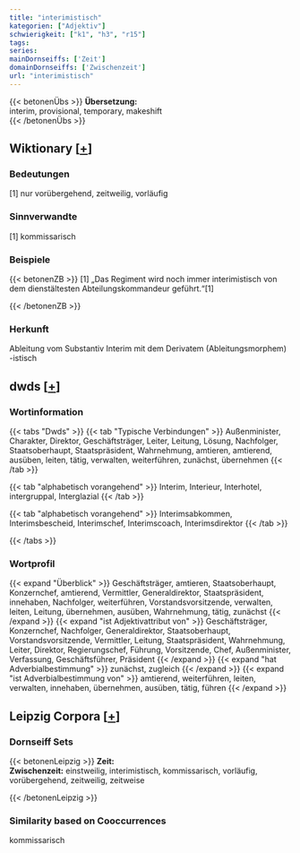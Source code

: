 ```yaml
---
title: "interimistisch"
kategorien: ["Adjektiv"]
schwierigkeit: ["k1", "h3", "r15"]
tags:
series:
mainDornseiffs: ['Zeit']
domainDornseiffs: ['Zwischenzeit']
url: "interimistisch"
---
```


{{< betonenÜbs >}}
**Übersetzung:**  
interim, provisional, temporary, makeshift  
{{< /betonenÜbs >}}

## Wiktionary [[+](https://de.wiktionary.org/wiki/interimistisch)]

### Bedeutungen
[1] nur vorübergehend, zeitweilig, vorläufig  

### Sinnverwandte
[1] kommissarisch  

### Beispiele
{{< betonenZB >}}
[1] „Das Regiment wird noch immer interimistisch von dem dienstältesten Abteilungskommandeur geführt.“[1]  

{{< /betonenZB >}}
### Herkunft
Ableitung vom Substantiv Interim mit dem Derivatem (Ableitungsmorphem) -istisch  



## dwds [[+](https://www.dwds.de/wb/interimistisch)]

### Wortinformation
{{< tabs "Dwds" >}}
{{< tab "Typische Verbindungen" >}}
Außenminister, Charakter, Direktor, Geschäftsträger, Leiter, Leitung, Lösung, Nachfolger, Staatsoberhaupt, Staatspräsident, Wahrnehmung, amtieren, amtierend, ausüben, leiten, tätig, verwalten, weiterführen, zunächst, übernehmen
{{< /tab >}}

{{< tab "alphabetisch vorangehend" >}}
Interim, Interieur, Interhotel, intergruppal, Interglazial
{{< /tab >}}

{{< tab "alphabetisch vorangehend" >}}
Interimsabkommen, Interimsbescheid, Interimschef, Interimscoach, Interimsdirektor
{{< /tab >}}

{{< /tabs >}}

### Wortprofil
{{< expand "Überblick" >}} Geschäftsträger, amtieren, Staatsoberhaupt, Konzernchef, amtierend, Vermittler, Generaldirektor, Staatspräsident, innehaben, Nachfolger, weiterführen, Vorstandsvorsitzende, verwalten, leiten, Leitung, übernehmen, ausüben, Wahrnehmung, tätig, zunächst {{< /expand >}}
{{< expand "ist Adjektivattribut von" >}} Geschäftsträger, Konzernchef, Nachfolger, Generaldirektor, Staatsoberhaupt, Vorstandsvorsitzende, Vermittler, Leitung, Staatspräsident, Wahrnehmung, Leiter, Direktor, Regierungschef, Führung, Vorsitzende, Chef, Außenminister, Verfassung, Geschäftsführer, Präsident {{< /expand >}}
{{< expand "hat Adverbialbestimmung" >}} zunächst, zugleich {{< /expand >}}
{{< expand "ist Adverbialbestimmung von" >}} amtierend, weiterführen, leiten, verwalten, innehaben, übernehmen, ausüben, tätig, führen {{< /expand >}}

## Leipzig Corpora [[+](https://corpora.uni-leipzig.de/en/res?word=interimistisch&corpusId=deu_newscrawl-public_2018)]

### Dornseiff Sets
{{< betonenLeipzig >}}
**Zeit:**  
**Zwischenzeit:** einstweilig, interimistisch, kommissarisch, vorläufig, vorübergehend, zeitweilig, zeitweise  

{{< /betonenLeipzig >}}

### Similarity based on Cooccurrences
kommissarisch

